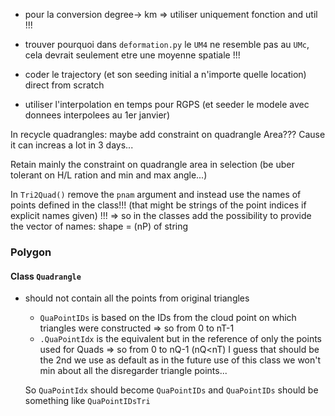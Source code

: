 * pour la conversion degree-> km => utiliser uniquement fonction and util !!!

* trouver pourquoi dans `deformation.py` le `UM4` ne resemble pas au `UMc`, cela devrait seulement etre une moyenne spatiale !!!

* coder le trajectory (et son seeding initial a n'importe quelle location) direct from scratch
 
* utiliser l'interpolation en temps pour RGPS (et seeder le modele avec donnees interpolees au 1er janvier)



In recycle quadrangles: maybe add constraint on quadrangle Area??? Cause it can increas a lot in 3 days...


Retain mainly the constraint on quadrangle area in selection (be uber tolerant on H/L ration and min and max angle...)


















In `Tri2Quad()` remove the `pnam` argument and instead use the names of points defined in the class!!! (that might be strings of the point indices if explicit names given) !!!
=> so in the classes add the possibility to provide the vector of names: shape = (nP) of string










### Polygon

#### Class `Quadrangle`
- should not contain all the points from original triangles
  - `QuaPointIDs` is based on the IDs from the cloud point on which triangles were constructed => so from 0 to nT-1
  - `.QuaPointIdx` is the equivalent but in the reference of only the points used for Quads => so from 0 to nQ-1   (nQ<nT)
  I guess that should be the 2nd we use as default as in the future use of this class we won't min about all the disregarder triangle points...
  
  So `QuaPointIdx` should become `QuaPointIDs`
  and `QuaPointIDs` should be something like `QuaPointIDsTri`
  
  
